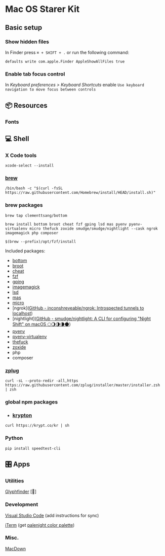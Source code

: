 # Mac OS Starer Kit

## Basic setup

### Show hidden files


In Finder press `⌘ + SHIFT + .` or run the following command:

```shell
defaults write com.apple.Finder AppleShowAllFiles true
```

### Enable tab focus control

In *Keyboard preferences > Keyboard Shortcuts* enable `Use keyboard navigation to move focus between controls`

## 📦 Resources

### Fonts

## 💻 Shell

### X Code tools

```shell
xcode-select --install
```

### [brew](https://brew.sh/)

```shell
/bin/bash -c "$(curl -fsSL https://raw.githubusercontent.com/Homebrew/install/HEAD/install.sh)"
```

### brew packages

```shell
brew tap clementtsang/bottom
```

```shell
brew install bottom broot cheat fzf gping lsd mas pyenv pyenv-virtualenv micro thefuck zoxide smudge/smudge/nightlight --cask ngrok imagemagick php composer
```

```shell
$(brew --prefix)/opt/fzf/install
```

Included packages:

- [bottom](https://github.com/ClementTsang/bottom)
- [broot](https://github.com/Canop/broot)
- [cheat](https://github.com/cheat/cheat)
- [fzf](https://github.com/junegunn/fzf)
- [gping](https://github.com/orf/gping)
- [imagemagick](https://imagemagick.org/)
- [lsd](https://github.com/Peltoche/lsd)
- [mas](https://github.com/mas-cli/mas)
- [micro](https://github.com/zyedidia/micro)
- [ngrok]([GitHub - inconshreveable/ngrok: Introspected tunnels to localhost](https://github.com/inconshreveable/ngrok))
- [nightlight]([GitHub - smudge/nightlight: A CLI for configuring &quot;Night Shift&quot; on macOS 🌕🌖🌗🌘🌑](https://github.com/smudge/nightlight))
- [pyenv](https://github.com/pyenv/pyenv)
- [pyenv-virtualenv](https://github.com/pyenv/pyenv-virtualenv)
- [thefuck](https://github.com/nvbn/thefuck)
- [zoxide](https://github.com/ajeetdsouza/zoxide)
- php
- composer

### [zplug](https://github.com/zplug/zplug)

```shell
curl -sL --proto-redir -all,https https://raw.githubusercontent.com/zplug/installer/master/installer.zsh | zsh
```

### global npm packages

- ### [krypton](https://krypt.co/kr)

```shell
curl https://krypt.co/kr | sh
```

### Python

```
pip install speedtest-cli
```

## 🎛️ Apps

### Utilities

[Glyphfinder](https://www.glyphfinder.com/#download) [💸]

### Development

[Visual Studio Code](https://code.visualstudio.com/download) (add instructions for sync)

[iTerm](https://iterm2.com/downloads.html) (get [palenight color palette](https://raw.githubusercontent.com/JonathanSpeek/palenight-iterm2/master/palenight.itermcolors))

### Misc.

[MacDown](https://macdown.uranusjr.com/)
